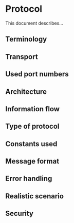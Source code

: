 # Protocol
This document describes...

## Terminology

## Transport

## Used port numbers

## Architecture

## Information flow

## Type of protocol

## Constants used

## Message format

## Error handling

## Realistic scenario

## Security